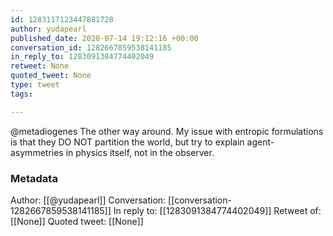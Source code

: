 ```yaml
---
id: 1283117123447881728
author: yudapearl
published_date: 2020-07-14 19:12:16 +00:00
conversation_id: 1282667859538141185
in_reply_to: 1283091384774402049
retweet: None
quoted_tweet: None
type: tweet
tags:

---
```


@metadiogenes The other way around. My issue with entropic formulations is that they DO NOT partition the world, but try to explain agent-asymmetries in physics itself, not in the observer.

### Metadata

Author: [[@yudapearl]]
Conversation: [[conversation-1282667859538141185]]
In reply to: [[1283091384774402049]]
Retweet of: [[None]]
Quoted tweet: [[None]]
